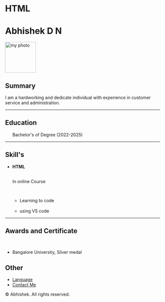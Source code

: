 # HTML
<!DOCTYPE html>
<head>
    <title>My Resume</title>
</head>
<body>
    <h1>Abhishek D N</h1>
    <img src="./Images/1731080231445.jpeg" height="100" alt="my photo">
    <h2>Summary</h2>
    <p>I am a hardworking and dedicate individual with experience in customer service and administration.</p>
<hr>
<h2>Education</h2>
<ul>Bachelor's of Degree (2022-2025)</ul>
<hr>
<h2>Skill's</h2>
<ul><li><b>HTML</b></li><br>
<p>In online Course</p><br>
<ul><li> Learning to code</li><br>
<li> using VS code</li></ul></ul>
<hr>
<h2> Awards and Certificate</h2><br>
<ul><li> Bangalore University, Silver medal</li></ul>
<h2>Other</h2>
<ul><li> <a href="./Language.txt"> Language</a> </li>
<li> <a href="./Contact me.txt"> Contact Me</a></li> </ul>
<footer>
    <p>© Abhishek. All rights reserved.</p>
</footer>
</body>
</html>
